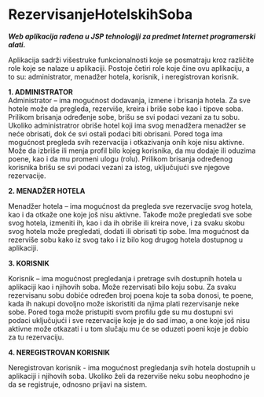 # RezervisanjeHotelskihSoba
<b><i> Web aplikacija rađena u JSP tehnologiji za predmet Internet programerski alati. </i></b>

Aplikacija sadrži višestruke funkcionalnosti koje se posmatraju kroz različite role koje se nalaze u aplikaciji. Postoje četiri role koje čine ovu aplikaciju, a to su: administrator, menadžer hotela, korisnik, i neregistrovan korisnik.

<b>1. ADMINISTRATOR </b><br>
Administrator – ima mogućnost dodavanja, izmene i brisanja hotela. Za sve hotele
može da pregleda, rezerviše, kreira i briše sobe kao i tipove soba. Prilikom brisanja
određenje sobe, brišu se svi podaci vezani za tu sobu. Ukoliko administratror obriše
hotel koji ima svog menadžera menadžer se neće obrisati, dok će svi ostali podaci biti
obrisani. Pored toga ima mogućnost pregleda svih rezervacija i otkazivanja onih koje
nisu aktivne. Može da izbriše ili menja profil bilo kojeg korisnika, da mu dodaje ili
oduzima poene, kao i da mu promeni ulogu (rolu). Prilikom brisanja određenog
korisnika brišu se svi podaci vezani za istog, uključujući sve njegove rezervacije.

<b>2. MENADŽER HOTELA </b>
<p>
Menadžer hotela – ima mogućnost da pregleda sve rezervacije svog hotela, kao i da
otkaže one koje još nisu aktivne. Takođe može pregledati sve sobe svog hotela,
izmeniti ih, kao i da ih obriše ili kreira nove, i za svaku skobu svog hotela može
pregledati, dodati ili obrisati tip sobe. Ima mogućnost da rezerviše sobu kako iz svog
tako i iz bilo kog drugog hotela dostupnog u aplikaciji.
</p>

<b>3. KORISNIK</b>
<p>
Korisnik – ima mogućnost pregledanja i pretrage svih dostupnih hotela u aplikaciji kao
i njihovih soba. Može rezervisati bilo koju sobu. Za svaku rezervisanu sobu dobiće
određen broj poena koje ta soba donosi, te poene, kada ih nakupi dovoljno može
iskoristiti da njima plati rezervisanje neke sobe. Pored toga može pristupiti svom profilu
gde su mu dostupni svi podaci uključujući i sve rezervacije koje je do sad imao, a one
koje još nisu aktivne može otkazati i u tom slučaju mu će se oduzeti poeni koje je
dobio za tu rezervaciju.
</p>

<b>4. NEREGISTROVAN KORISNIK</b>
<p>
Neregistrovan korisnik - ima mogućnost pregledanja svih hotela dostupnih u
aplikaciji i njihovih soba. Ukoliko želi da rezerviše neku sobu neophodno je da se
registruje, odnosno prijavi na sistem.
</p>

